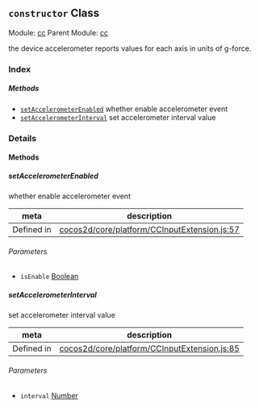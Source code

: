 ## `constructor` Class



Module: [cc](../modules/cc.md)
Parent Module: [cc](../modules/cc.md)


the device accelerometer reports values for each axis in units of g-force.



### Index



##### Methods

  - [`setAccelerometerEnabled`](#setaccelerometerenabled) whether enable accelerometer event
  - [`setAccelerometerInterval`](#setaccelerometerinterval) set accelerometer interval value



### Details




<!-- Method Block -->
#### Methods


##### setAccelerometerEnabled

whether enable accelerometer event

| meta | description |
|------|-------------|
| Defined in | [cocos2d/core/platform/CCInputExtension.js:57](https://github.com/cocos-creator/engine/blob/a2f4b48f64e8117cf0d5a93229bfe31932c42384/cocos2d/core/platform/CCInputExtension.js#L57) |

###### Parameters
- `isEnable` <a href="https://developer.mozilla.org/en/JavaScript/Reference/Global_Objects/Boolean" class="crosslink external" target="_blank">Boolean</a> 


##### setAccelerometerInterval

set accelerometer interval value

| meta | description |
|------|-------------|
| Defined in | [cocos2d/core/platform/CCInputExtension.js:85](https://github.com/cocos-creator/engine/blob/a2f4b48f64e8117cf0d5a93229bfe31932c42384/cocos2d/core/platform/CCInputExtension.js#L85) |

###### Parameters
- `interval` <a href="https://developer.mozilla.org/en/JavaScript/Reference/Global_Objects/Number" class="crosslink external" target="_blank">Number</a> 



